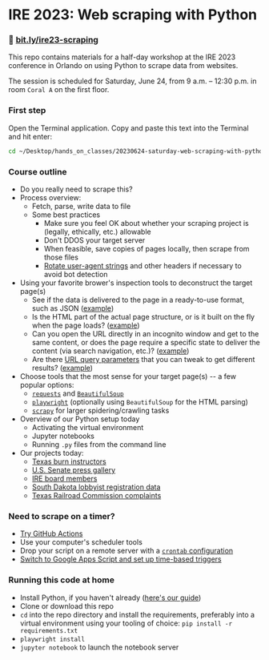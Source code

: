 # IRE 2023: Web scraping with Python

### 🔗 [bit.ly/ire23-scraping](https://bit.ly/ire23-scraping)

This repo contains materials for a half-day workshop at the IRE 2023 conference in Orlando on using Python to scrape data from websites.

The session is scheduled for Saturday, June 24, from 9 a.m. – 12:30 p.m. in room `Coral A` on the first floor.

### First step

Open the Terminal application. Copy and paste this text into the Terminal and hit enter:

```bash
cd ~/Desktop/hands_on_classes/20230624-saturday-web-scraping-with-python-pre-registered-attendees-only-1012 && source env/bin/activate
```

### Course outline
- Do you really need to scrape this?
- Process overview:
    - Fetch, parse, write data to file
    - Some best practices
        - Make sure you feel OK about whether your scraping project is (legally, ethically, etc.) allowable
        - Don't DDOS your target server
        - When feasible, save copies of pages locally, then scrape from those files
        - [Rotate user-agent strings](https://www.useragents.me/) and other headers if necessary to avoid bot detection
- Using your favorite brower's inspection tools to deconstruct the target page(s)
    - See if the data is delivered to the page in a ready-to-use format, such as JSON ([example](https://sdlegislature.gov/Session/Archived))
    - Is the HTML part of the actual page structure, or is it built on the fly when the page loads? ([example](https://rrctx.force.com/s/complaints))
    - Can you open the URL directly in an incognito window and get to the same content, or does the page require a specific state to deliver the content (via search navigation, etc.)? ([example](https://rrctx.force.com/s/ietrs-complaint/a0ct0000000mOmhAAE/complaint0000000008))
    - Are there [URL query parameters](https://en.wikipedia.org/wiki/Query_string) that you can tweak to get different results? ([example](https://www.worksafe.qld.gov.au/news-and-events/alerts))
- Choose tools that the most sense for your target page(s) -- a few popular options:
    - [`requests`](https://requests.readthedocs.io/en/latest/) and [`BeautifulSoup`](https://www.crummy.com/software/BeautifulSoup/bs4/doc/)
    - [`playwright`](https://playwright.dev/python) (optionally using `BeautifulSoup` for the HTML parsing)
    - [`scrapy`](https://scrapy.org/) for larger spidering/crawling tasks
- Overview of our Python setup today
    - Activating the virtual environment
    - Jupyter notebooks
    - Running `.py` files from the command line
- Our projects today:
    - [Texas burn instructors](tx-burn-instructors)
    - [U.S. Senate press gallery](us-senate-press-gallery)
    - [IRE board members](ire-board)
    - [South Dakota lobbyist registration data](sd-lobbyists)
    - [Texas Railroad Commission complaints](tx-railroad-commission)


### Need to scrape on a timer?
- [Try GitHub Actions](https://palewi.re/docs/first-github-scraper)
- Use your computer's scheduler tools
- Drop your script on a remote server with a [`crontab` configuration](https://en.wikipedia.org/wiki/Cron)
- [Switch to Google Apps Script and set up time-based triggers](https://developers.google.com/apps-script/guides/triggers)


### Running this code at home
- Install Python, if you haven't already ([here's our guide](https://docs.google.com/document/d/1cYmpfZEZ8r-09Q6Go917cKVcQk_d0P61gm0q8DAdIdg/edit))
- Clone or download this repo
- `cd` into the repo directory and install the requirements, preferably into a virtual environment using your tooling of choice: `pip install -r requirements.txt`
- `playwright install`
- `jupyter notebook` to launch the notebook server
